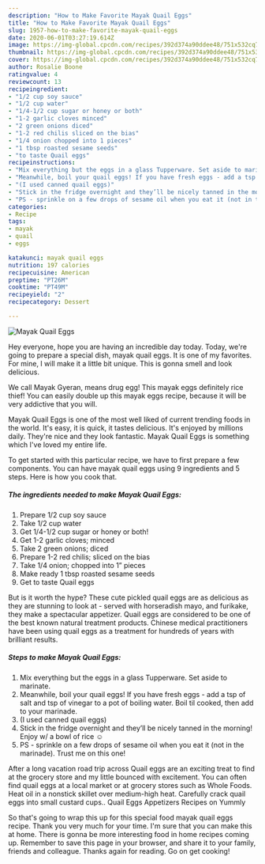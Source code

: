 ```yaml
---
description: "How to Make Favorite Mayak Quail Eggs"
title: "How to Make Favorite Mayak Quail Eggs"
slug: 1957-how-to-make-favorite-mayak-quail-eggs
date: 2020-06-01T03:27:19.614Z
image: https://img-global.cpcdn.com/recipes/392d374a90ddee48/751x532cq70/mayak-quail-eggs-recipe-main-photo.jpg
thumbnail: https://img-global.cpcdn.com/recipes/392d374a90ddee48/751x532cq70/mayak-quail-eggs-recipe-main-photo.jpg
cover: https://img-global.cpcdn.com/recipes/392d374a90ddee48/751x532cq70/mayak-quail-eggs-recipe-main-photo.jpg
author: Rosalie Boone
ratingvalue: 4
reviewcount: 13
recipeingredient:
- "1/2 cup soy sauce"
- "1/2 cup water"
- "1/4-1/2 cup sugar or honey or both"
- "1-2 garlic cloves minced"
- "2 green onions diced"
- "1-2 red chilis sliced on the bias"
- "1/4 onion chopped into 1 pieces"
- "1 tbsp roasted sesame seeds"
- "to taste Quail eggs"
recipeinstructions:
- "Mix everything but the eggs in a glass Tupperware. Set aside to marinate."
- "Meanwhile, boil your quail eggs! If you have fresh eggs - add a tsp of salt and tsp of vinegar to a pot of boiling water. Boil til cooked, then add to your marinade."
- "(I used canned quail eggs)"
- "Stick in the fridge overnight and they’ll be nicely tanned in the morning! Enjoy w/ a bowl of rice ☺️"
- "PS - sprinkle on a few drops of sesame oil when you eat it (not in the marinade). Trust me on this one!"
categories:
- Recipe
tags:
- mayak
- quail
- eggs

katakunci: mayak quail eggs 
nutrition: 197 calories
recipecuisine: American
preptime: "PT26M"
cooktime: "PT49M"
recipeyield: "2"
recipecategory: Dessert

---
```



![Mayak Quail Eggs](https://img-global.cpcdn.com/recipes/392d374a90ddee48/751x532cq70/mayak-quail-eggs-recipe-main-photo.jpg)

Hey everyone, hope you are having an incredible day today. Today, we're going to prepare a special dish, mayak quail eggs. It is one of my favorites. For mine, I will make it a little bit unique. This is gonna smell and look delicious.

We call Mayak Gyeran, means drug egg! This mayak eggs definitely rice thief! You can easily double up this mayak eggs recipe, because it will be very addictive that you will.

Mayak Quail Eggs is one of the most well liked of current trending foods in the world. It's easy, it is quick, it tastes delicious. It's enjoyed by millions daily. They're nice and they look fantastic. Mayak Quail Eggs is something which I've loved my entire life.


To get started with this particular recipe, we have to first prepare a few components. You can have mayak quail eggs using 9 ingredients and 5 steps. Here is how you cook that.

<!--inarticleads1-->

##### The ingredients needed to make Mayak Quail Eggs:

1. Prepare 1/2 cup soy sauce
1. Take 1/2 cup water
1. Get 1/4-1/2 cup sugar or honey or both!
1. Get 1-2 garlic cloves; minced
1. Take 2 green onions; diced
1. Prepare 1-2 red chilis; sliced on the bias
1. Take 1/4 onion; chopped into 1” pieces
1. Make ready 1 tbsp roasted sesame seeds
1. Get to taste Quail eggs


But is it worth the hype? These cute pickled quail eggs are as delicious as they are stunning to look at - served with horseradish mayo, and furikake, they make a spectacular appetizer. Quail eggs are considered to be one of the best known natural treatment products. Chinese medical practitioners have been using quail eggs as a treatment for hundreds of years with brilliant results. 

<!--inarticleads2-->

##### Steps to make Mayak Quail Eggs:

1. Mix everything but the eggs in a glass Tupperware. Set aside to marinate.
1. Meanwhile, boil your quail eggs! If you have fresh eggs - add a tsp of salt and tsp of vinegar to a pot of boiling water. Boil til cooked, then add to your marinade.
1. (I used canned quail eggs)
1. Stick in the fridge overnight and they’ll be nicely tanned in the morning! Enjoy w/ a bowl of rice ☺️
1. PS - sprinkle on a few drops of sesame oil when you eat it (not in the marinade). Trust me on this one!


After a long vacation road trip across Quail eggs are an exciting treat to find at the grocery store and my little bounced with excitement. You can often find quail eggs at a local market or at grocery stores such as Whole Foods. Heat oil in a nonstick skillet over medium-high heat. Carefully crack quail eggs into small custard cups.. Quail Eggs Appetizers Recipes on Yummly 

So that's going to wrap this up for this special food mayak quail eggs recipe. Thank you very much for your time. I'm sure that you can make this at home. There is gonna be more interesting food in home recipes coming up. Remember to save this page in your browser, and share it to your family, friends and colleague. Thanks again for reading. Go on get cooking!
